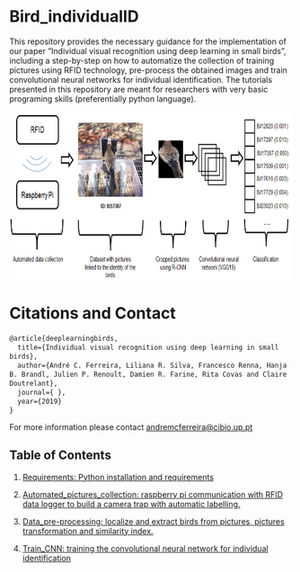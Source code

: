 # Bird_individualID

This repository provides the necessary guidance for the implementation of our paper ”Individual visual recognition using deep learning in small birds”, including a step-by-step on how to automatize the collection of training pictures using RFID technology, pre-process the obtained images and train convolutional neural networks for individual identification. The tutorials presented in this repository are meant for researchers with very basic programing skills (preferentially python language).

<p align="center">
<img src="https://github.com/AndreCFerreira/Bird_individualID/blob/master/Images/procedureV3.png" width="600" height="300" />
</p>


# Citations and Contact

```
@article{deeplearningbirds,
  title={Individual visual recognition using deep learning in small birds},
  author={André C. Ferreira, Liliana R. Silva, Francesco Renna, Hanja B. Brandl, Julien P. Renoult, Damien R. Farine, Rita Covas and Claire Doutrelant},
  journal={ },
  year={2019}
}
```

For more information please contact andremcferreira@cibio.up.pt

## Table of Contents
1)	  [Requirements: Python installation and requirements]( https://github.com/AndreCFerreira/Weaver_individualID/tree/master/Requirements)

2)	 [Automated_pictures_collection: raspberry pi communication with RFID data logger to build a camera trap with automatic labelling.](https://github.com/AndreCFerreira/Weaver_individualID/tree/master/Automated_pictures_collection)


3)	[Data_pre-processing: localize and extract birds from pictures, pictures transformation and similarity index.](https://github.com/AndreCFerreira/Weaver_individualID/tree/master/Data_pre-processing)

4)	[Train_CNN: training the convolutional neural network for individual identification](https://github.com/AndreCFerreira/Weaver_individualID/tree/master/Train_CNN)


